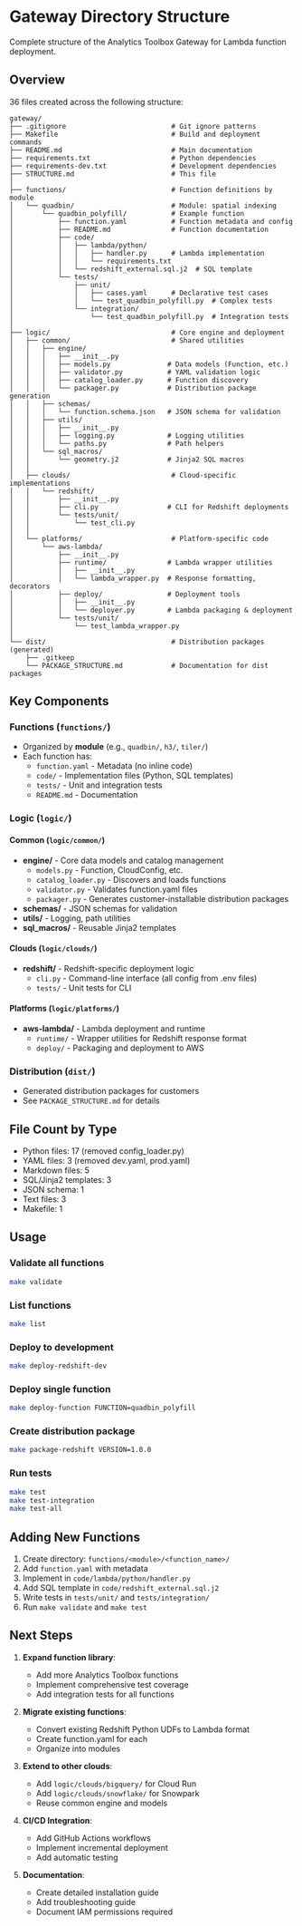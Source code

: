 # Gateway Directory Structure

Complete structure of the Analytics Toolbox Gateway for Lambda function deployment.

## Overview

36 files created across the following structure:

```
gateway/
├── .gitignore                          # Git ignore patterns
├── Makefile                            # Build and deployment commands
├── README.md                           # Main documentation
├── requirements.txt                    # Python dependencies
├── requirements-dev.txt                # Development dependencies
├── STRUCTURE.md                        # This file
│
├── functions/                          # Function definitions by module
│   └── quadbin/                        # Module: spatial indexing
│       └── quadbin_polyfill/           # Example function
│           ├── function.yaml           # Function metadata and config
│           ├── README.md               # Function documentation
│           ├── code/
│           │   ├── lambda/python/
│           │   │   ├── handler.py      # Lambda implementation
│           │   │   └── requirements.txt
│           │   └── redshift_external.sql.j2  # SQL template
│           └── tests/
│               ├── unit/
│               │   ├── cases.yaml      # Declarative test cases
│               │   └── test_quadbin_polyfill.py  # Complex tests
│               └── integration/
│                   └── test_quadbin_polyfill.py  # Integration tests
│
├── logic/                              # Core engine and deployment
│   ├── common/                         # Shared utilities
│   │   ├── engine/
│   │   │   ├── __init__.py
│   │   │   ├── models.py              # Data models (Function, etc.)
│   │   │   ├── validator.py           # YAML validation logic
│   │   │   ├── catalog_loader.py      # Function discovery
│   │   │   └── packager.py            # Distribution package generation
│   │   ├── schemas/
│   │   │   └── function.schema.json   # JSON schema for validation
│   │   ├── utils/
│   │   │   ├── __init__.py
│   │   │   ├── logging.py             # Logging utilities
│   │   │   └── paths.py               # Path helpers
│   │   └── sql_macros/
│   │       └── geometry.j2            # Jinja2 SQL macros
│   │
│   ├── clouds/                         # Cloud-specific implementations
│   │   └── redshift/
│   │       ├── __init__.py
│   │       ├── cli.py                 # CLI for Redshift deployments
│   │       └── tests/unit/
│   │           └── test_cli.py
│   │
│   └── platforms/                      # Platform-specific code
│       └── aws-lambda/
│           ├── __init__.py
│           ├── runtime/               # Lambda wrapper utilities
│           │   ├── __init__.py
│           │   └── lambda_wrapper.py  # Response formatting, decorators
│           ├── deploy/                # Deployment tools
│           │   ├── __init__.py
│           │   └── deployer.py        # Lambda packaging & deployment
│           └── tests/unit/
│               └── test_lambda_wrapper.py
│
└── dist/                               # Distribution packages (generated)
    ├── .gitkeep
    └── PACKAGE_STRUCTURE.md            # Documentation for dist packages
```

## Key Components

### Functions (`functions/`)
- Organized by **module** (e.g., `quadbin/`, `h3/`, `tiler/`)
- Each function has:
  - `function.yaml` - Metadata (no inline code)
  - `code/` - Implementation files (Python, SQL templates)
  - `tests/` - Unit and integration tests
  - `README.md` - Documentation

### Logic (`logic/`)

#### Common (`logic/common/`)
- **engine/** - Core data models and catalog management
  - `models.py` - Function, CloudConfig, etc.
  - `catalog_loader.py` - Discovers and loads functions
  - `validator.py` - Validates function.yaml files
  - `packager.py` - Generates customer-installable distribution packages
- **schemas/** - JSON schemas for validation
- **utils/** - Logging, path utilities
- **sql_macros/** - Reusable Jinja2 templates

#### Clouds (`logic/clouds/`)
- **redshift/** - Redshift-specific deployment logic
  - `cli.py` - Command-line interface (all config from .env files)
  - `tests/` - Unit tests for CLI

#### Platforms (`logic/platforms/`)
- **aws-lambda/** - Lambda deployment and runtime
  - `runtime/` - Wrapper utilities for Redshift response format
  - `deploy/` - Packaging and deployment to AWS

### Distribution (`dist/`)
- Generated distribution packages for customers
- See `PACKAGE_STRUCTURE.md` for details

## File Count by Type

- Python files: 17 (removed config_loader.py)
- YAML files: 3 (removed dev.yaml, prod.yaml)
- Markdown files: 5
- SQL/Jinja2 templates: 3
- JSON schema: 1
- Text files: 3
- Makefile: 1

## Usage

### Validate all functions
```bash
make validate
```

### List functions
```bash
make list
```

### Deploy to development
```bash
make deploy-redshift-dev
```

### Deploy single function
```bash
make deploy-function FUNCTION=quadbin_polyfill
```

### Create distribution package
```bash
make package-redshift VERSION=1.0.0
```

### Run tests
```bash
make test
make test-integration
make test-all
```

## Adding New Functions

1. Create directory: `functions/<module>/<function_name>/`
2. Add `function.yaml` with metadata
3. Implement in `code/lambda/python/handler.py`
4. Add SQL template in `code/redshift_external.sql.j2`
5. Write tests in `tests/unit/` and `tests/integration/`
6. Run `make validate` and `make test`

## Next Steps

1. **Expand function library**:
   - Add more Analytics Toolbox functions
   - Implement comprehensive test coverage
   - Add integration tests for all functions

2. **Migrate existing functions**:
   - Convert existing Redshift Python UDFs to Lambda format
   - Create function.yaml for each
   - Organize into modules

3. **Extend to other clouds**:
   - Add `logic/clouds/bigquery/` for Cloud Run
   - Add `logic/clouds/snowflake/` for Snowpark
   - Reuse common engine and models

4. **CI/CD Integration**:
   - Add GitHub Actions workflows
   - Implement incremental deployment
   - Add automatic testing

5. **Documentation**:
   - Create detailed installation guide
   - Add troubleshooting guide
   - Document IAM permissions required
